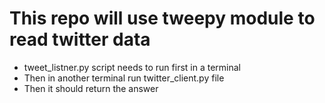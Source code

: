# This repo will use tweepy module to read twitter data

- tweet_listner.py script needs to run first in a terminal
- Then in another terminal run twitter_client.py file
- Then it should return the answer
